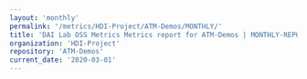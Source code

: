 ```yaml
---
layout: 'monthly'
permalink: '/metrics/HDI-Project/ATM-Demos/MONTHLY/'
title: 'DAI Lab OSS Metrics Metrics report for ATM-Demos | MONTHLY-REPORT-2020-03-01'
organization: 'HDI-Project'
repository: 'ATM-Demos'
current_date: '2020-03-01'
---
```

